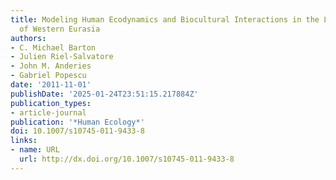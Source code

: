 ```yaml
---
title: Modeling Human Ecodynamics and Biocultural Interactions in the Late Pleistocene
  of Western Eurasia
authors:
- C. Michael Barton
- Julien Riel-Salvatore
- John M. Anderies
- Gabriel Popescu
date: '2011-11-01'
publishDate: '2025-01-24T23:51:15.217884Z'
publication_types:
- article-journal
publication: '*Human Ecology*'
doi: 10.1007/s10745-011-9433-8
links:
- name: URL
  url: http://dx.doi.org/10.1007/s10745-011-9433-8
---
```

